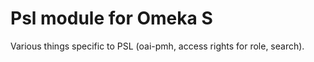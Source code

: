 # Psl module for Omeka S

Various things specific to PSL (oai-pmh, access rights for role, search).
